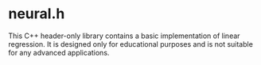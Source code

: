 # neural.h

This C++ header-only library contains a basic implementation of linear regression. It is designed only for educational purposes and is not suitable for any advanced applications.
